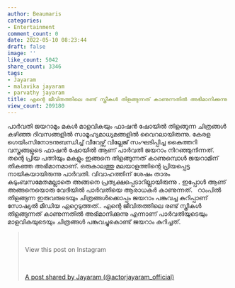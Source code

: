 ```yaml
---
author: Beaumaris
categories:
- Entertainment
comment_count: 0
date: 2022-05-10 08:23:44
draft: false
image: ''
like_count: 5042
share_count: 3346
tags:
- Jayaram
- malavika jayaram
- parvathy jayaram
title: എന്റെ ജീവിതത്തിലെ രണ്ട് സ്ത്രീകൾ തിളങ്ങുന്നത് കാണുന്നതിൽ അഭിമാനിക്കുന്നു
view_count: 209180
---
```


പാർവതി ജയറാമും മകൾ മാളവികയും ഫാഷൻ ഷോയിൽ തിളങ്ങുന്ന ചിത്രങ്ങൾ കഴിഞ്ഞ ദിവസങ്ങളിൽ സാമൂഹ്യമാധ്യമങ്ങളിൽ വൈറലായിരുന്നു. കേരള ഗെയിംസിനോടനുബന്ധിച്ച് വീവേഴ്സ് വില്ലേജ് സംഘടിപ്പിച്ച കൈത്തറി വസ്ത്രങ്ങളുടെ ഫാഷൻ ഷോയിൽ ആണ് പാർവതി ജയറാം നിറഞ്ഞുനിന്നത്. തന്റെ പ്രിയ പത്നിയും മകളും ഇങ്ങനെ തിളങ്ങുന്നത് കാണുമ്പൊൾ ജയറാമിന് തികഞ്ഞ അഭിമാനമാണ്. ഒരുകാലത്തു മലയാളത്തിന്റെ പ്രിയപ്പെട്ട നായികയായിരുന്നു പാർവതി. വിവാഹത്തിന് ശേഷം താരം കുടുംബസമേതമല്ലാതെ അങ്ങനെ പ്രത്യക്ഷപ്പെടാറില്ലായിരുന്നു . ഇപ്പോൾ ആണ് അങ്ങനെയൊരു വേദിയിൽ പാർവതിയെ ആരാധകർ കാണുന്നത്. &nbsp; റാംപിൽ തിളങ്ങുന്ന ഇരുവരുടെയും ചിത്രങ്ങൾക്കൊപ്പം ജയറാം പങ്കുവച്ച കുറിപ്പാണ് സോഷ്യൽ മീഡിയ ഏറ്റെടുത്തത്.. എന്റെ ജീവിതത്തിലെ രണ്ട് സ്ത്രീകൾ തിളങ്ങുന്നത് കാണുന്നതിൽ അഭിമാനിക്കുന്നു എന്നാണ് പാർവതിയുടെയും മാളവികയുടെയും ചിത്രങ്ങൾ പങ്കുവച്ചുകൊണ്ട് ജയറാം കുറിച്ചത്. &nbsp; 

> &nbsp; 
> 
> View this post on Instagram
> 
> &nbsp; 
> 
> [A post shared by Jayaram (@actorjayaram_official)](https://www.instagram.com/p/CdVvs3hvt4d/?utm_source=ig_embed&utm_campaign=loading)

&nbsp;